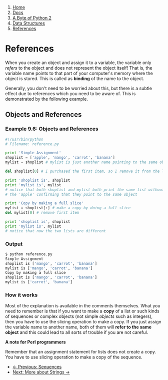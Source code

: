 <!-- -
Title: A Byte of Python 2: References
Author: Swaroop C H
Editor: Marios Zindilis
First Published: 2003
Last Updated: 2014-04-06
- -->

<ol class='breadcrumb' itemprop='breadcrumb'>
	<li><a href="/">Home</a></li>
	<li><a href="/docs/">Docs</a></li>
	<li><a href="/docs/a-byte-of-python-2/">A Byte of Python 2</a></li>
	<li><a href="/docs/a-byte-of-python-2/data-structures/">Data Structures</a></li>
	<li><a href="/docs/a-byte-of-python-2/data-structures/references.html">References</a></li>
</ol>

References
==========

When you create an object and assign it to a variable, the variable only 
*refers* to the object and does not represent the object itself! That is, the
variable name points to that part of your computer's memory where the object is stored. This is called as **binding** of the name to the object.

Generally, you don't need to be worried about this, but there is a subtle 
effect due to references which you need to be aware of. This is demonstrated by 
the following example.

Objects and References
----------------------

### Example 9.6: Objects and References ###

```python
#!/usr/bin/python
# Filename: reference.py

print 'Simple Assignment'
shoplist = ['apple', 'mango', 'carrot', 'banana']
mylist = shoplist # mylist is just another name pointing to the same object!

del shoplist[0] # I purchased the first item, so I remove it from the list

print 'shoplist is', shoplist
print 'mylist is', mylist
# notice that both shoplist and mylist both print the same list without
# the 'apple' confirming that they point to the same object

print 'Copy by making a full slice'
mylist = shoplist[:] # make a copy by doing a full slice
del mylist[0] # remove first item

print 'shoplist is', shoplist
print 'mylist is', mylist
# notice that now the two lists are different
```

### Output ###

```bash
$ python reference.py
Simple Assignment
shoplist is ['mango', 'carrot', 'banana']
mylist is ['mango', 'carrot', 'banana']
Copy by making a full slice
shoplist is ['mango', 'carrot', 'banana']
mylist is ['carrot', 'banana']
```

### How it works ###

Most of the explanation is available in the comments themselves. What you need 
to remember is that if you want to make a **copy** of a list or such kinds of 
sequences or complex objects (not simple *objects* such as integers), then you 
have to use the slicing operation to make a copy. If you just assign the 
variable name to another name, both of them will **refer to the same object** 
and this could lead to all sorts of trouble if you are not careful.

<aside class="alert alert-info">
<p><b>A note for Perl programmers</b></p>
<p>Remember that an assignment statement for lists does not create a copy. You 
have to use slicing operation to make a copy of the sequence.</p></aside>

<ul class='pager'>
	<li class='previous'><a href='/docs/a-byte-of-python-2/data-structures/sequences.html'>&larr; Previous: Sequences</a></li>
	<li class='next'><a href='/docs/a-byte-of-python-2/data-structures/more-about-strings.html'>Next: More about Strings &rarr;</a></li>
</ul>
